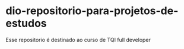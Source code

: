 # dio-repositorio-para-projetos-de-estudos
Esse repositorio é destinado ao curso de TQI full developer 
